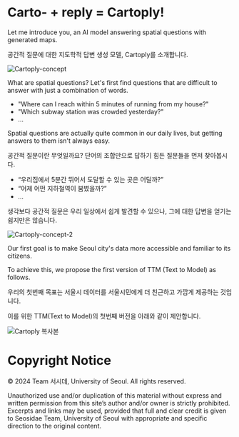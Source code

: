 # Carto- + reply = Cartoply!
Let me introduce you, an AI model answering spatial questions with generated maps.

공간적 질문에 대한 지도학적 답변 생성 모델, Cartoply를 소개합니다.

![Cartoply-concept](https://github.com/changhyeon743/Cartoply/assets/25363178/0e5cc1ff-99c0-4fcb-8f68-1e58dd8d15f6)

What are spatial questions? Let's first find questions that are difficult to answer with just a combination of words.

- "Where can I reach within 5 minutes of running from my house?"
- "Which subway station was crowded yesterday?"
- ...

Spatial questions are actually quite common in our daily lives, but getting answers to them isn't always easy.

공간적 질문이란 무엇일까요?
단어의 조합만으로 답하기 힘든 질문들을 먼저 찾아봅시다.

- “우리집에서 5분간 뛰어서 도달할 수 있는 곳은 어딜까?”
- “어제 어떤 지하철역이 붐볐을까?”
- ...

생각보다 공간적 질문은 우리 일상에서 쉽게 발견할 수 있으나, 그에 대한 답변을 얻기는 쉽지만은 않습니다.

![Cartoply-concept-2](https://github.com/changhyeon743/Cartoply/assets/25363178/51517f6c-c13d-4405-99d8-2f9b96c03c8c)


Our first goal is to make Seoul city's data more accessible and familiar to its citizens.

To achieve this, we propose the first version of TTM (Text to Model) as follows.


우리의 첫번째 목표는 서울시 데이터를 서울시민에게 더 친근하고 가깝게 제공하는 것입니다.

이를 위한 TTM(Text to Model)의 첫번째 버전을 아래와 같이 제안합니다.

![Cartoply 복사본](https://github.com/changhyeon743/Cartoply/assets/25363178/4696b6d8-c593-49db-8cb3-910644ddaf1c)

# Copyright Notice

© 2024 Team 서시데, University of Seoul. All rights reserved.

Unauthorized use and/or duplication of this material without express and written permission from this site’s author and/or owner is strictly prohibited. Excerpts and links may be used, provided that full and clear credit is given to Seosidae Team, University of Seoul with appropriate and specific direction to the original content.

